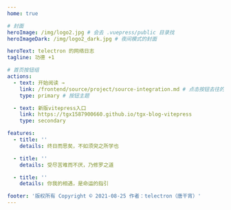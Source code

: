 ```yaml
---
home: true

# 封面
heroImage: /img/logo2.jpg # 会去 .vuepress/public 目录找
heroImageDark: /img/logo2_dark.jpg # 夜间模式的封面

heroText: telectron 的网络日志
tagline: 功德 +1

# 首页按钮组
actions:
  - text: 开始阅读 →
    link: /frontend/source/project/source-integration.md # 点击按钮去往的文章链接 会去 docs/ 目录下找
    type: primary # 按钮主题

  - text: 新版vitepress入口
    link: https://tgx1587900660.github.io/tgx-blog-vitepress
    type: secondary

features:
  - title: ''
    details: 终日而思矣，不如须臾之所学也

  - title: ''
    details: 受尽苦难而不厌，乃修罗之道

  - title: ''
    details: 你我的相遇，是命运的指引

footer: '版权所有 Copyright © 2021-08-25 作者：telectron（唐干宵）'
---
```

